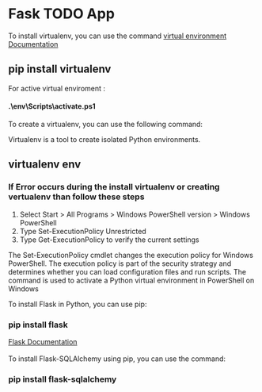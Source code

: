 <h1>Fask TODO App</h1>
To install virtualenv, you can use the command
<a href="https://pypi.org/project/virtualenv/"> virtual environment Documentation</a>
<h2>pip install virtualenv</h2>

For active virtual enviroment :
<h4>.\env\Scripts\activate.ps1</h4>
To create a virtualenv, you can use the following command:
<p>Virtualenv is a tool to create isolated Python environments.</p>
<h2>virtualenv env </h2>

<h3>If Error occurs during the install virtualenv or creating vertualenv than follow these steps </h3>

<ol><li>Select Start > All Programs > Windows PowerShell version > Windows PowerShell</li>
<li>Type Set-ExecutionPolicy Unrestricted</li>
<li>Type Get-ExecutionPolicy to verify the current settings</li> </ol>

The Set-ExecutionPolicy cmdlet changes the execution policy for Windows PowerShell. The execution policy is part of the security strategy and determines whether you can load configuration files and run scripts.
The command is used to activate a Python virtual environment in PowerShell on Windows

To install Flask in Python, you can use pip:

 <h3>pip install flask</h3>
 <a href="https://flask.palletsprojects.com/en/3.0.x/installation/"> Flask Documentation</a>
 <br>
 <br>
To install Flask-SQLAlchemy using pip, you can use the command:
<h3>pip install flask-sqlalchemy</h3>
 
